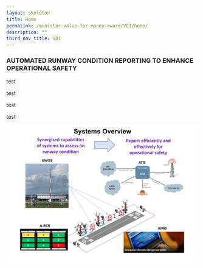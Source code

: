 ```yaml
---
layout: skeleton
title: Home
permalink: /minister-value-for-money-award/VD1/home/
description: ""
third_nav_title: VD1
---
```

<div class="container py-5">
  <h3 class="text-center text-primary">AUTOMATED RUNWAY CONDITION REPORTING TO ENHANCE OPERATIONAL SAFETY</h3>
	<p>test</p>
	<p>test</p>
	<p>test</p>
	<p>test</p>
	
  <img src="/images/VFM/VD1/VD1 IconicPic2.png" class="img-fluid border my-5" />
</div>